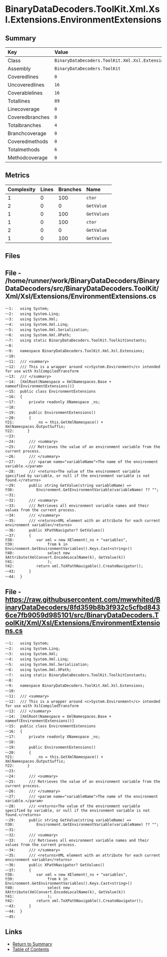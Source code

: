﻿# BinaryDataDecoders.ToolKit.Xml.Xsl.Extensions.EnvironmentExtensions

## Summary

| Key             | Value                                                                 |
| :-------------- | :-------------------------------------------------------------------- |
| Class           | `BinaryDataDecoders.ToolKit.Xml.Xsl.Extensions.EnvironmentExtensions` |
| Assembly        | `BinaryDataDecoders.ToolKit`                                          |
| Coveredlines    | `0`                                                                   |
| Uncoveredlines  | `16`                                                                  |
| Coverablelines  | `16`                                                                  |
| Totallines      | `89`                                                                  |
| Linecoverage    | `0`                                                                   |
| Coveredbranches | `0`                                                                   |
| Totalbranches   | `4`                                                                   |
| Branchcoverage  | `0`                                                                   |
| Coveredmethods  | `0`                                                                   |
| Totalmethods    | `6`                                                                   |
| Methodcoverage  | `0`                                                                   |

## Metrics

| Complexity | Lines | Branches | Name        |
| :--------- | :---- | :------- | :---------- |
| 1          | 0     | 100      | `ctor`      |
| 2          | 0     | 0        | `GetValue`  |
| 1          | 0     | 100      | `GetValues` |
| 1          | 0     | 100      | `ctor`      |
| 2          | 0     | 0        | `GetValue`  |
| 1          | 0     | 100      | `GetValues` |

## Files

## File - /home/runner/work/BinaryDataDecoders/BinaryDataDecoders/src/BinaryDataDecoders.ToolKit/Xml/Xsl/Extensions/EnvironmentExtensions.cs

```CSharp
〰1:   using System;
〰2:   using System.Linq;
〰3:   using System.Xml;
〰4:   using System.Xml.Linq;
〰5:   using System.Xml.Serialization;
〰6:   using System.Xml.XPath;
〰7:   using static BinaryDataDecoders.ToolKit.ToolkitConstants;
〰8:   
〰9:   namespace BinaryDataDecoders.ToolKit.Xml.Xsl.Extensions;
〰10:  
〰11:  /// <summary>
〰12:  /// This is a wrapper around <c>System.Environment</c> intended for use with XslCompiledTransform
〰13:  /// </summary>
〰14:  [XmlRoot(Namespace = XmlNamespaces.Base + nameof(EnvironmentExtensions))]
〰15:  public class EnvironmentExtensions
〰16:  {
〰17:      private readonly XNamespace _ns;
〰18:  
〰19:      public EnvironmentExtensions()
〰20:      {
‼21:          _ns = this.GetXmlNamespace() + XmlNamespaces.OutputSuffix;
‼22:      }
〰23:  
〰24:      /// <summary>
〰25:      /// Retrieves the value of an environment variable from the current process.
〰26:      /// </summary>
〰27:      /// <param name="variableName">The name of the environment variable.</param>
〰28:      /// <returns>The value of the environment variable specified by variable, or null if the environment variable is not found.</returns>
〰29:      public string GetValue(string variableName) =>
‼30:          Environment.GetEnvironmentVariable(variableName) ?? "";
〰31:  
〰32:      /// <summary>
〰33:      /// Retrieves all environment variable names and their values from the current process.
〰34:      /// </summary>
〰35:      /// <returns>XML element with an attribute for each current environment variable</returns>
〰36:      public XPathNavigator? GetValues()
〰37:      {
‼38:          var xml = new XElement(_ns + "variables",
‼39:               from k in Environment.GetEnvironmentVariables().Keys.Cast<string>()
‼40:               select new XAttribute(XmlConvert.EncodeLocalName(k), GetValue(k))
‼41:               );
‼42:          return xml.ToXPathNavigable().CreateNavigator();
〰43:      }
〰44:  }
```

## File - https://raw.githubusercontent.com/mwwhited/BinaryDataDecoders/8fd359b8b3f932c5cfbd8436ce7fb9059d985101/src/BinaryDataDecoders.ToolKit/Xml/Xsl/Extensions/EnvironmentExtensions.cs

```CSharp
〰1:   using System;
〰2:   using System.Linq;
〰3:   using System.Xml;
〰4:   using System.Xml.Linq;
〰5:   using System.Xml.Serialization;
〰6:   using System.Xml.XPath;
〰7:   using static BinaryDataDecoders.ToolKit.ToolkitConstants;
〰8:   
〰9:   namespace BinaryDataDecoders.ToolKit.Xml.Xsl.Extensions;
〰10:  
〰11:  /// <summary>
〰12:  /// This is a wrapper around <c>System.Environment</c> intended for use with XslCompiledTransform
〰13:  /// </summary>
〰14:  [XmlRoot(Namespace = XmlNamespaces.Base + nameof(EnvironmentExtensions))]
〰15:  public class EnvironmentExtensions
〰16:  {
〰17:      private readonly XNamespace _ns;
〰18:  
〰19:      public EnvironmentExtensions()
〰20:      {
‼21:          _ns = this.GetXmlNamespace() + XmlNamespaces.OutputSuffix;
‼22:      }
〰23:  
〰24:      /// <summary>
〰25:      /// Retrieves the value of an environment variable from the current process.
〰26:      /// </summary>
〰27:      /// <param name="variableName">The name of the environment variable.</param>
〰28:      /// <returns>The value of the environment variable specified by variable, or null if the environment variable is not found.</returns>
〰29:      public string GetValue(string variableName) =>
‼30:          Environment.GetEnvironmentVariable(variableName) ?? "";
〰31:  
〰32:      /// <summary>
〰33:      /// Retrieves all environment variable names and their values from the current process.
〰34:      /// </summary>
〰35:      /// <returns>XML element with an attribute for each current environment variable</returns>
〰36:      public XPathNavigator? GetValues()
〰37:      {
‼38:          var xml = new XElement(_ns + "variables",
‼39:               from k in Environment.GetEnvironmentVariables().Keys.Cast<string>()
‼40:               select new XAttribute(XmlConvert.EncodeLocalName(k), GetValue(k))
‼41:               );
‼42:          return xml.ToXPathNavigable().CreateNavigator();
〰43:      }
〰44:  }
〰45:  
```

## Links

* [Return to Summary](Summary.md)
* [Table of Contents](../TOC.md)

